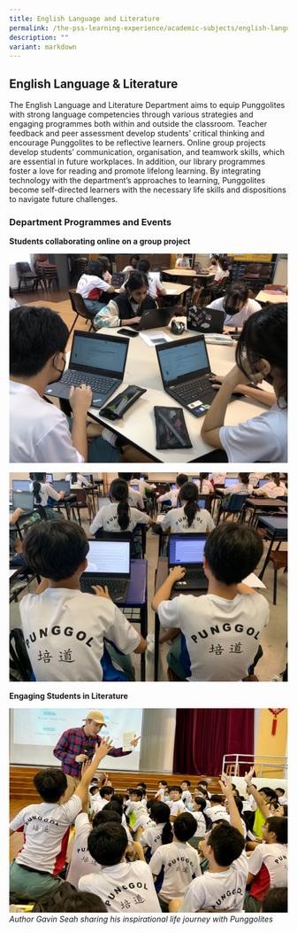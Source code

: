 ```yaml
---
title: English Language and Literature
permalink: /the-pss-learning-experience/academic-subjects/english-language-n-literature/
description: ""
variant: markdown
---
```

## English Language &amp; Literature

The English Language and Literature Department aims to equip Punggolites with strong language competencies through various strategies and engaging programmes both within and outside the classroom. Teacher feedback and peer assessment develop students’ critical thinking and encourage Punggolites to be reflective learners. Online group projects develop students’ communication, organisation, and teamwork skills, which are essential in future workplaces. In addition, our library programmes foster a love for reading and promote lifelong learning. By integrating technology with the department’s approaches to learning, Punggolites become self-directed learners with the necessary life skills and dispositions to navigate future challenges. 

### Department Programmes and Events

**Students collaborating online on a group project**

![Students collaborating online on a group project.](/images/Academic%20Subjects/English%20Language%20&%20Literature/01_Students_collaborating_online_on_a_group_project.jpg)

![Students harnessing technology for a performance task.](/images/Academic%20Subjects/English%20Language%20&%20Literature/03_Students_harnessing_technology_for_a_performance_task.jpg)

**Engaging Students in Literature**

![Author Gavin Seah sharing his inspirational life journey with Punggolites.](/images/Academic%20Subjects/English%20Language%20&%20Literature/08_Author_Gavin_Seah_sharing_his_inspirational_life_journey_with_Punggolites.jpg)
_Author Gavin Seah sharing his inspirational life journey with Punggolites_